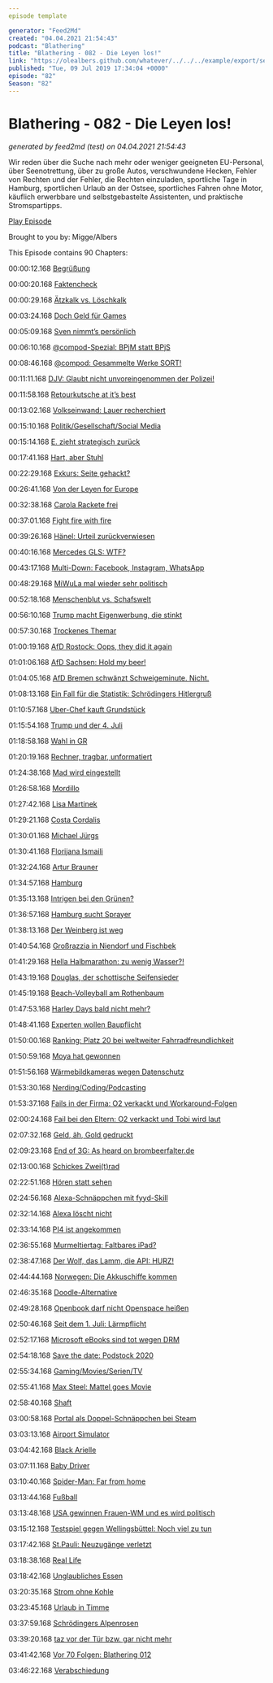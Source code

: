 ```yaml
---
episode template

generator: "Feed2Md"
created: "04.04.2021 21:54:43"
podcast: "Blathering"
title: "Blathering - 082 - Die Leyen los!"
link: "https://olealbers.github.com/whatever/../../../example/export/seasons/4/2019/7/Blathering - 082 - Die Leyen los!.md"
published: "Tue, 09 Jul 2019 17:34:04 +0000"
episode: "82"
Season: "82"
---
```


# Blathering - 082 - Die Leyen los!
_generated by feed2md (test) on 04.04.2021 21:54:43_

Wir reden über die Suche nach mehr oder weniger geeigneten EU-Personal, über Seenotrettung, über zu große Autos, verschwundene Hecken, Fehler von Rechten und der Fehler, die Rechten einzuladen, sportliche Tage in Hamburg, sportlichen Urlaub an der Ostsee, sportliches Fahren ohne Motor, käuflich erwerbbare und selbstgebastelte Assistenten, und praktische Stromspartipps.

[Play Episode](https://www.blathering.de/podlove/file/853/s/feed/c/mp3/blathering_082.mp3)

Brought to you by: Migge/Albers

This Episode contains 90 Chapters:


00:00:12.168 [Begrüßung]()

00:00:20.168 [Faktencheck]()

00:00:29.168 [Ätzkalk vs. Löschkalk](https://de.wikipedia.org/wiki/Calciumoxid#Verwendung)

00:03:24.168 [Doch Geld für Games](https://www.golem.de/news/spieleentwicklung-dorothee-baer-will-spielefoerderung-fuer-2020-noch-retten-1907-142364.html)

00:05:09.168 [Sven nimmt’s persönlich](https://twitter.com/evildanwallace/status/1146145470668054529)

00:06:10.168 [@compod-Spezial: BPjM statt BPjS](https://www.bundespruefstelle.de/)

00:08:46.168 [@compod: Gesammelte Werke SORT!](https://twitter.com/search?l=&q=from%3Acompod%20to%3Ablathering_pod%20since%3A2019-07-01%20until%3A2019-07-08&src=typd)

00:11:11.168 [DJV: Glaubt nicht unvoreingenommen der Polizei!](https://www.djv.de/startseite/profil/der-djv/pressebereich-download/pressemitteilungen/detail/article/polizeiberichte-kritisch-hinterfragen.html)

00:11:58.168 [Retourkutsche at it’s best](https://twitter.com/TheaterUlm/status/1146076254183088128)

00:13:02.168 [Volkseinwand: Lauer recherchiert](https://lauerundwehner.de/luw022-volkseinwand-stephan-e-zieht-gestaendnis-zurueck-carola-rackete/?t=23%3A06%2C50%3A24)

00:15:10.168 [Politik/Gesellschaft/Social Media]()

00:15:14.168 [E. zieht strategisch zurück](https://www.spiegel.de/panorama/justiz/fall-walter-luebcke-gestaendnis-widerrufen-was-heisst-das-a-1275433.html)

00:17:41.168 [Hart, aber Stuhl](https://threadreaderapp.com/thread/1113114617709060097.html)

00:22:29.168 [Exkurs: Seite gehackt?](https://twitter.com/tmigge/status/1146442992179392514?s=19)

00:26:41.168 [Von der Leyen for Europe](https://www.spiegel.de/politik/ausland/ursula-von-der-leyen-soll-eu-kommissionchefin-werden-a-1275477.html)

00:32:38.168 [Carola Rackete frei](https://www.t-online.de/nachrichten/id_86029342/carola-rackete-sea-watch-kapitaenin-ist-wieder-auf-freiem-fuss.html)

00:37:01.168 [Fight fire with fire](https://www.derwesten.de/politik/carola-rackete-bild-aufgetaucht-sea-watch-aktion-in-voellig-neuem-licht-salvini-id226357863.html)

00:39:26.168 [Hänel: Urteil zurückverwiesen](https://twitter.com/tagesschau_eil/status/1146351069485813761)

00:40:16.168 [Mercedes GLS: WTF?](https://www.spiegel.de/auto/fahrberichte/mercedes-gls-im-test-der-dickste-pkw-von-mercedes-a-1273254.html)

00:43:17.168 [Multi-Down: Facebook, Instagram, WhatsApp](https://www.derwesten.de/panorama/stoerung-bei-whatsapp-instagram-und-facebook-id226373535.html)

00:48:29.168 [MiWuLa mal wieder sehr politisch](https://twitter.com/MiWuLa/status/1144244014704730113)

00:52:18.168 [Menschenblut vs. Schafswelt](https://www.onetz.de/deutschland-welt/lehren-shitstorm-ueber-sheepworld-id2778458.html)

00:56:10.168 [Trump macht Eigenwerbung, die stinkt](https://www.bbc.com/news/world-us-canada-48859161)

00:57:30.168 [Trockenes Themar](https://blog.zeit.de/stoerungsmelder/2019/07/07/bier-weg-bands-weg-stimmung-weg_28690)

01:00:19.168 [AfD Rostock: Oops, they did it again](https://twitter.com/hogesatzbau/status/1146538400784289792)

01:01:06.168 [AfD Sachsen: Hold my beer!](https://threadreaderapp.com/thread/1147037086756855808.html)

01:04:05.168 [AfD Bremen schwänzt Schweigeminute. Nicht.](https://twitter.com/LoveBeatsHB/status/1146348367636811776)

01:08:13.168 [Ein Fall für die Statistik: Schrödingers Hitlergruß](https://www.volksverpetzer.de/bericht/polizei-sachsen-hocke/)

01:10:57.168 [Uber-Chef kauft Grundstück](https://www.theguardian.com/us-news/2019/jul/02/los-angeles-mansion-sales-homelessness-increase)

01:15:54.168 [Trump und der 4. Juli](https://www.tagesschau.de/kommentar/trump-kommentar-nationalfeiertag-101.html)

01:18:58.168 [Wahl in GR](https://taz.de/Parlamentswahl-in-Griechenland/!5610387/)

01:20:19.168 [Rechner, tragbar, unformatiert](https://www.golem.de/news/vebeg-bundeswehr-versteigert-laptops-mit-geheimmaterial-1907-142381.amp.html)

01:24:38.168 [Mad wird eingestellt](https://comicbook.com/dc/2019/07/04/mad-magazine-to-cease-publication/)

01:26:58.168 [Mordillo](https://twitter.com/tazgezwitscher/status/1145706132490600449)

01:27:42.168 [Lisa Martinek](https://de.wikipedia.org/wiki/Lisa_Martinek)

01:29:21.168 [Costa Cordalis](https://www.tagesschau.de/ausland/costa-cordalis-tot-101.html)

01:30:01.168 [Michael Jürgs](https://www.tagesschau.de/inland/michael-juergs-101.html)

01:30:41.168 [Florijana Ismaili](https://www.tz.de/sport/fussball/florijana-ismaili-tot-aus-comer-see-geborgen-todesursache-inzwischen-bekannt-zr-12750217.html)

01:32:24.168 [Artur Brauner](https://www.rbb24.de/kultur/beitrag/2019/07/artur-brauner-tot-filmproduzent-berlin.html)

01:34:57.168 [Hamburg]()

01:35:13.168 [Intrigen bei den Grünen?](https://taz.de/Landesverband-der-Gruenen-in-Hamburg/!5603881/)

01:36:57.168 [Hamburg sucht Sprayer](https://www.stromnetz-hamburg.de/graffitikuenstler-gesucht-gemeinsam-hamburg-verschoenern/)

01:38:13.168 [Der Weinberg ist weg](https://www.mopo.de/hamburg/das-war-mal-ein-hamburger-bahnhof-die-schoenste-baustelle-der-stadt-32799182)

01:40:54.168 [Großrazzia in Niendorf und Fischbek](https://www.hamburg1.de/nachrichten/41186/Grossrazzia_gegen_Einbrecherbande.html)

01:41:29.168 [Hella Halbmarathon: zu wenig Wasser?!](https://www.hamburg1.de/nachrichten/41157/Hitze_beim_25_hella_hamburg_halbmarathon.html)

01:43:19.168 [Douglas, der schottische Seifensieder](https://twitter.com/drguidoknapp/status/1147585971405361153)

01:45:19.168 [Beach-Volleyball am Rothenbaum](https://www.ndr.de/sport/mehr_sport/Beachvolleyball-WM-Mehr-Licht-als-Schatten-,beachvolleyball2274.html)

01:47:53.168 [Harley Days bald nicht mehr?](https://www.hamburg1.de/nachrichten/41159/Harley_Days_auf_der_Kippe.html)

01:48:41.168 [Experten wollen Baupflicht](https://www.hamburg1.de/nachrichten/41172/Regierung_will_Wohnungsbau_erzwingen.html)

01:50:00.168 [Ranking: Platz 20 bei weltweiter Fahrradfreundlichkeit](https://www.hamburg1.de/nachrichten/41196/Auf_dem_Weg_zur_Fahrradstadt_rutscht_Hamburg_ab.html)

01:50:59.168 [Moya hat gewonnen](https://www.hamburg1.de/nachrichten/41160/MOIA_darf_Fahrzeugflotte_erhoehen.html)

01:51:56.168 [Wärmebildkameras wegen Datenschutz](https://www.hamburg1.de/nachrichten/41193/Waermebildkameras_zaehlen_jetzt_Hamburgs_Verkehr.html)

01:53:30.168 [Nerding/Coding/Podcasting]()

01:53:37.168 [Fails in der Firma: O2 verkackt und Workaround-Folgen]()

02:00:24.168 [Fail bei den Eltern: O2 verkackt und Tobi wird laut]()

02:07:32.168 [Geld, äh, Gold gedruckt](https://twitter.com/stammtischphilo/status/1147252141922357249)

02:09:23.168 [End of 3G: As heard on brombeerfalter.de](https://www.spiegel.de/netzwelt/netzpolitik/3g-abschaltung-handynutzer-mit-billigvertraegen-stehen-bald-ohne-netz-da-a-1275578.html)

02:13:00.168 [Schickes Zwei(t)rad](https://twitter.com/stammtischphilo/status/1147190387662045187)

02:22:51.168 [Hören statt sehen](https://twitter.com/stammtischphilo/status/1147206392752873477)

02:24:56.168 [Alexa-Schnäppchen mit fyyd-Skill](https://www.amazon.de/Christian-Bednarek-fyyd-meine-Podcasts/dp/B06WVJ8QHQ)

02:32:14.168 [Alexa löscht nicht](https://www.golem.de/news/amazon-alexa-und-drittanbieter-speichern-daten-unendlich-lang-1907-142326.html)

02:33:14.168 [PI4 ist angekommen](https://twitter.com/stammtischphilo/status/1145665809940910080)

02:36:55.168 [Murmeltiertag: Faltbares iPad?](https://www.heise.de/mac-and-i/meldung/Bericht-Faltbares-iPad-in-Planung-4464793.html)

02:38:47.168 [Der Wolf, das Lamm, die API: HURZ!](https://twitter.com/stammtischphilo/status/1146890074900127759)

02:44:44.168 [Norwegen: Die Akkuschiffe kommen](https://www.golem.de/news/hurtigruten-die-ms-roald-amundsen-ist-das-erste-hybrid-kreuzfahrtschiff-1907-142306.html)

02:46:35.168 [Doodle-Alternative](https://poll.digitalcourage.de/)

02:49:28.168 [Openbook darf nicht Openspace heißen](https://www.golem.de/news/soziales-netzwerk-openbook-muss-sich-noch-einmal-umbenennen-1907-142314.html)

02:50:46.168 [Seit dem 1. Juli: Lärmpflicht](https://www.golem.de/news/eu-verordnung-neue-elektro-modelle-muessen-mehr-laerm-machen-1907-142255.html)

02:52:17.168 [Microsoft eBooks sind tot wegen DRM](https://www.golem.de/news/drm-microsofts-e-books-funktionieren-nicht-mehr-1907-142251.html)

02:54:18.168 [Save the date: Podstock 2020](https://twitter.com/PodstockDE/status/1145990857830674433)

02:55:34.168 [Gaming/Movies/Serien/TV]()

02:55:41.168 [Max Steel: Mattel goes Movie](https://en.wikipedia.org/wiki/Max_Steel)

02:58:40.168 [Shaft](https://twitter.com/stammtischphilo/status/1147614776123678720)

03:00:58.168 [Portal als Doppel-Schnäppchen bei Steam](https://de.wikipedia.org/wiki/Portal_(Computerspiel))

03:03:13.168 [Airport Simulator](https://twitter.com/stammtischphilo/status/1146903941877248000)

03:04:42.168 [Black Arielle](https://twitter.com/derStandardat/status/1148154756554096640)

03:07:11.168 [Baby Driver](https://de.wikipedia.org/wiki/Baby_Driver_(Film))

03:10:40.168 [Spider-Man: Far from home](http://www.filmstarts.de/nachrichten/18526150.html)

03:13:44.168 [Fußball]()

03:13:48.168 [USA gewinnen Frauen-WM und es wird politisch](https://www.spiegel.de/sport/fussball/fussball-wm-usa-siegen-so-reagieren-megan-rapinoe-donald-trump-und-andere-a-1276228.html)

03:15:12.168 [Testspiel gegen Wellingsbüttel: Noch viel zu tun](https://www.tobiasmigge.de/2019/07/07/testspiel-tus-berne-1-gegen-wellingsb%C3%BCttel-1-am-7-juli-2019/)

03:17:42.168 [St.Pauli: Neuzugänge verletzt](https://www.ndr.de/sport/fussball/St-Pauli-verplant-sich-Einzige-Neuzugaenge-verletzt,pauli5782.html)

03:18:38.168 [Real Life]()

03:18:42.168 [Unglaubliches Essen](https://twitter.com/stammtischphilo/status/1147059917683154949)

03:20:35.168 [Strom ohne Kohle](https://twitter.com/stammtischphilo/status/1147405369720942592)

03:23:45.168 [Urlaub in Timme](https://www.urlaubsgruss.com/)

03:37:59.168 [Schrödingers Alpenrosen](https://twitter.com/stammtischphilo/status/1146474164922064899)

03:39:20.168 [taz vor der Tür bzw. gar nicht mehr](https://taz.de/Abo/!p4209/)

03:41:42.168 [Vor 70 Folgen: Blathering 012](https://www.blathering.de/2016/11/blathering-012-maerchenerzaehler-und-maerchen/)

03:46:22.168 [Verabschiedung]()


